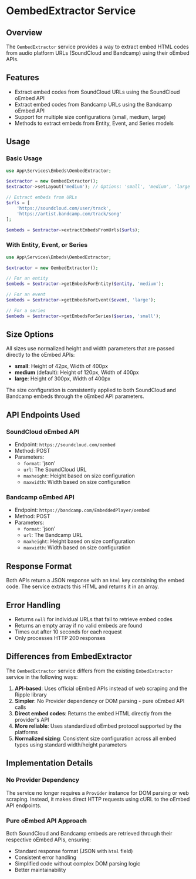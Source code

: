 # OembedExtractor Service

## Overview

The `OembedExtractor` service provides a way to extract embed HTML codes from audio platform URLs (SoundCloud and Bandcamp) using their oEmbed APIs.

## Features

- Extract embed codes from SoundCloud URLs using the SoundCloud oEmbed API
- Extract embed codes from Bandcamp URLs using the Bandcamp oEmbed API
- Support for multiple size configurations (small, medium, large)
- Methods to extract embeds from Entity, Event, and Series models

## Usage

### Basic Usage

```php
use App\Services\Embeds\OembedExtractor;

$extractor = new OembedExtractor();
$extractor->setLayout('medium'); // Options: 'small', 'medium', 'large'

// Extract embeds from URLs
$urls = [
    'https://soundcloud.com/user/track',
    'https://artist.bandcamp.com/track/song'
];

$embeds = $extractor->extractEmbedsFromUrls($urls);
```

### With Entity, Event, or Series

```php
use App\Services\Embeds\OembedExtractor;

$extractor = new OembedExtractor();

// For an entity
$embeds = $extractor->getEmbedsForEntity($entity, 'medium');

// For an event
$embeds = $extractor->getEmbedsForEvent($event, 'large');

// For a series
$embeds = $extractor->getEmbedsForSeries($series, 'small');
```

## Size Options

All sizes use normalized height and width parameters that are passed directly to the oEmbed APIs:

- **small**: Height of 42px, Width of 400px
- **medium** (default): Height of 120px, Width of 400px
- **large**: Height of 300px, Width of 400px

The size configuration is consistently applied to both SoundCloud and Bandcamp embeds through the oEmbed API parameters.

## API Endpoints Used

### SoundCloud oEmbed API
- Endpoint: `https://soundcloud.com/oembed`
- Method: POST
- Parameters:
  - `format`: 'json'
  - `url`: The SoundCloud URL
  - `maxheight`: Height based on size configuration
  - `maxwidth`: Width based on size configuration

### Bandcamp oEmbed API
- Endpoint: `https://bandcamp.com/EmbeddedPlayer/oembed`
- Method: POST
- Parameters:
  - `format`: 'json'
  - `url`: The Bandcamp URL
  - `maxheight`: Height based on size configuration
  - `maxwidth`: Width based on size configuration

## Response Format

Both APIs return a JSON response with an `html` key containing the embed code. The service extracts this HTML and returns it in an array.

## Error Handling

- Returns `null` for individual URLs that fail to retrieve embed codes
- Returns an empty array if no valid embeds are found
- Times out after 10 seconds for each request
- Only processes HTTP 200 responses

## Differences from EmbedExtractor

The `OembedExtractor` service differs from the existing `EmbedExtractor` service in the following ways:

1. **API-based**: Uses official oEmbed APIs instead of web scraping and the Ripple library
2. **Simpler**: No Provider dependency or DOM parsing - pure oEmbed API calls
3. **Direct embed codes**: Returns the embed HTML directly from the provider's API
4. **More reliable**: Uses standardized oEmbed protocol supported by the platforms
5. **Normalized sizing**: Consistent size configuration across all embed types using standard width/height parameters

## Implementation Details

### No Provider Dependency

The service no longer requires a `Provider` instance for DOM parsing or web scraping. Instead, it makes direct HTTP requests using cURL to the oEmbed API endpoints.

### Pure oEmbed API Approach

Both SoundCloud and Bandcamp embeds are retrieved through their respective oEmbed APIs, ensuring:
- Standard response format (JSON with `html` field)
- Consistent error handling
- Simplified code without complex DOM parsing logic
- Better maintainability
